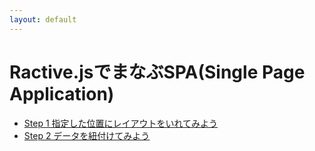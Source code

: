 ```yaml
---
layout: default
---
```


# Ractive.jsでまなぶSPA(Single Page Application)

- [Step 1 指定した位置にレイアウトをいれてみよう](./step1)
- [Step 2 データを紐付けてみよう](./step2)


